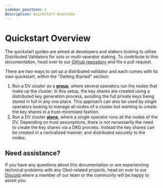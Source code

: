 ```yaml
---
sidebar_position: 1
description: Quickstart Overview
---
```


# Quickstart Overview

The quickstart guides are aimed at developers and stakers looking to utilize Distributed Validators for solo or multi-operator staking. To contribute to this documentation, head over to our [Github repository](https://github.com/ObolNetwork/obol-docs) and file a pull request.

There are two ways to set up a distributed validator and each comes with its own quickstart, within the "Getting Started" section:

1. Run a DV cluster as a [**group**](https://github.com/ObolNetwork/obol-docs/blob/main/docs/run/start/quickstart_group.mdx), where several operators run the nodes that make up the cluster. In this setup, the key shares are created using a distributed key generation process, avoiding the full private keys being stored in full in any one place. This approach can also be used by single operators looking to manage all nodes of a cluster but wanting to create the key shares in a trust-minimised fashion.
2. Run a DV cluster [**alone**](https://github.com/ObolNetwork/obol-docs/blob/main/docs/run/start/quickstart_alone.mdx), where a single operator runs all the nodes of the DV. Depending on trust assumptions, there is not necessarily the need to create the key shares via a DKG process. Instead the key shares can be created in a centralised manner, and distributed securely to the nodes.

## Need assistance?

If you have any questions about this documentation or are experiencing technical problems with any Obol-related projects, head on over to our [Discord](https://discord.gg/n6ebKsX46w) where a member of our team or the community will be happy to assist you.
